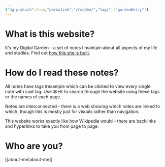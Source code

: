 ```yaml
---
{"dg-publish":true,"permalink":"/readme/","tags":["gardenEntry"]}
---
```


# What is this website?

It's my Digital Garden - a set of notes I maintain about all aspects of my life and studies. Find out [how this site is built](https://dg-docs.ole.dev/). 

# How do I read these notes?

All notes have tags #example which can be clicked to view every single note with said tag. Use ⌘+K to search through the website using these tags or the names of each page.

Notes are interconnected - there is a web showing which notes are linked to which, though this is mostly just for visuals rather than navigation.

This website works exactly like how Wikipedia would - there are backlinks and hyperlinks to take you from page to page.

# Who are you?

[[about-me\|about-me]]